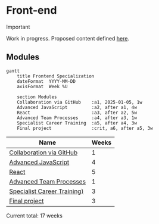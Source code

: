 # Front-end

> [!IMPORTANT]
> Work in progress. Proposed content defined [here](https://docs.google.com/document/d/151MLm-8WA6jSk0-9JhBTuG1xZ9Fo9HRLplJx6Bhps6A/edit?tab=t.0).

## Modules
<!-- Read more here: https://mermaid.js.org/syntax/gantt.html -->
```mermaid
gantt
    title Frontend Specialization
    dateFormat  YYYY-MM-DD
    axisFormat  Week %U

    section Modules
    Collaboration via GitHub    :a1, 2025-01-05, 1w
    Advanced JavaScript         :a2, after a1, 4w
    React                       :a3, after a2, 5w
    Advanced Team Processes     :a4, after a3, 1w
    Specialist Career Training  :a5, after a4, 3w
    Final project               :crit, a6, after a5, 3w
```

| Name                                                                            | Weeks |
| ------------------------------------------------------------------------------- | ----- |
| [Collaboration via GitHub](../../shared-modules/collaboration-via-github/)      | 1     |
| [Advanced JavaScript](./advanced-javascript/)                                   | 4     |
| [React](./react/)                                                               | 5     |
| [Advanced Team Processes](../../shared-modules/advanced-team-processes/)        | 1     |
| [Specialist Career Training)](../../shared-modules/specialist-career-training/) | 3     |
| [Final project](./final-project/)                                               | 3     |

Current total: 17 weeks



